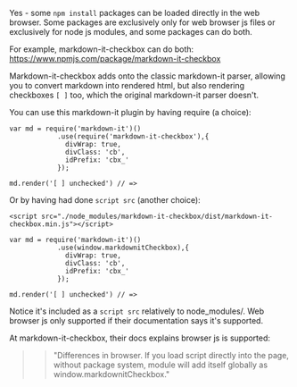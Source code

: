 
Yes - some `npm install` packages can be loaded directly in the web browser. Some packages are exclusively only for web browser js files or exclusively for node js modules, and some packages can do both. 

For example, markdown-it-checkbox can do both:
https://www.npmjs.com/package/markdown-it-checkbox

Markdown-it-checkbox adds onto the classic markdown-it parser, allowing you to convert markdown into rendered html,  but also rendering checkboxes `[ ]` too, which the original markdown-it parser doesn't. 

You can use this markdown-it plugin by having require (a choice):
```
var md = require('markdown-it')()
            .use(require('markdown-it-checkbox'),{
              divWrap: true,
              divClass: 'cb',
              idPrefix: 'cbx_'
            });
 
md.render('[ ] unchecked') // =>
```


Or by having had done `script src` (another choice):
```
<script src="./node_modules/markdown-it-checkbox/dist/markdown-it-checkbox.min.js"></script>

var md = require('markdown-it')()
            .use(window.markdownitCheckbox),{
              divWrap: true,
              divClass: 'cb',
              idPrefix: 'cbx_'
            });
 
md.render('[ ] unchecked') // =>
```

Notice it's included as a `script src` relatively to node_modules/. Web browser js only supported if their documentation says it's supported. 

At markdown-it-checkbox, their docs explains browser js is supported:
>> "Differences in browser. If you load script directly into the page, without package system, module will add itself globally as window.markdownitCheckbox."


